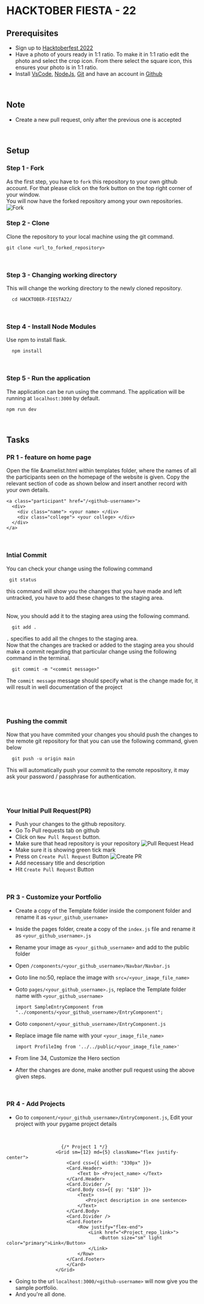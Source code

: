 # HACKTOBER FIESTA - 22

## Prerequisites
- Sign up to [Hacktoberfest 2022](https://hacktoberfest.digitalocean.com/)
- Have a photo of yours ready in 1:1 ratio. To make it in 1:1 ratio edit the photo and select the crop icon. From there select the square icon, this ensures your photo is in 1:1 ratio.
-  Install [VsCode](https://code.visualstudio.com/download), [NodeJs](https://nodejs.org/en/download/), [Git](https://git-scm.com/downloads) and have an account in [Github](https://github.com/)

<br>

## Note
- Create a new pull request, only after the previous one is accepted

<br>

## Setup

### Step 1 - Fork
As the first step, you have to `fork` this repository to your own github account. 
For that please click on the fork button on the top right corner of your window.  
You will now have the forked repository among your own repositories.    
![Fork](https://github.com/dkowsikpai/card/blob/main/Screenshots/fork.png)
<br>

### Step 2 - Clone 
Clone the repository to your local machine using the git command.
```
git clone <url_to_forked_repository>
```

<br>

### Step 3 - Changing working directory
This will change the working directory to the newly cloned repository. 
```
  cd HACKTOBER-FIESTA22/
```

<br>

### Step 4 - Install Node Modules
Use npm to install flask. 
```
  npm install
```

<br>

### Step 5 - Run the application
The application can be run using the command. The application will be running at `localhost:3000` by default.
```
npm run dev
```



<br>

## Tasks

### PR 1 - feature on home page
Open the file &namelist.html within templates folder, where the names of all the participants seen on the homepage of the website is given.
Copy the relevant section of code as shown below and insert another record with your own details.
```
<a class="participant" href="/<github-username>">
  <div>
    <div class="name"> <your name> </div>
    <div class="college"> <your college> </div>
  </div>
</a>
```

<br>

### Intial Commit 
You can check your change using the following command

```
 git status
```
this command will show you the changes that you have made and left untracked, you have to add these changes to the staging area.

<br> 
Now, you should add it to the staging area using the following command.

```
  git add .
```
`.` specifies to add all the chnges to the staging area.
<br>
Now that the changes are tracked or added to the staging area you should make a commit regarding that particular change using the following command in the terminal. 

```
  git commit -m "<commit message>" 
```
The `commit message` message should specify what is the change made for, it will result in well documentation of the project

<br><br>

### Pushing the commit

Now that you have commited your changes you should push the changes to the remote git repository for that you can use the following command, given below

```
  git push -u origin main
```
This will automatically push your commit to the remote repository, it may ask your password / passphrase for authentication.


<br><br>

### Your Initial Pull Request(PR)
- Push your changes to the github repository.
- Go To Pull requests tab on github
- Click on `New Pull Request` button. 
- Make sure that head repository is your repository
![Pull Request Head](https://github.com/dkowsikpai/card/blob/main/Screenshots/PR%20Head.png)
- Make sure it is showing green tick mark
- Press on `Create Pull Request` Button
![Create PR](https://github.com/dkowsikpai/card/blob/main/Screenshots/Create%20PR.png)
- Add necessary title and description
- Hit `Create Pull Request` Button

<br>



### PR 3 - Customize your Portfolio
- Create a copy of the Template folder inside the component folder and rename it as `<your_github_username>`
- Inside the pages folder, create a copy of the `index.js` file and rename it as `<your_github_username>.js`
- Rename your image as `<your_github_username>` and add to the public folder
- Open ```/components/<your_github_username>/Navbar/Navbar.js```
- Goto line no:50, replace the image with ```src=/<your_image_file_name>```
- Goto `pages/<your_github_username>.js`, replace the Template folder name with `<your_github_username>`
    <br/>

  ```
  import SampleEntryComponent from "../components/<your_github_username>/EntryComponent";
  ```
- Goto `component/<your_github_username>/EntryComponent.js`
- Replace image file name with your `<your_image_file_name>` 
    <br/>

  ```
  import ProfileImg from '../../public/<your_image_file_name>'
  ```
- From line 34, Customize the Hero section 
- After the changes are done, make another pull request using the above given steps.

<br>

### PR 4 - Add Projects
- Go to `component/<your_github_username>/EntryComponent.js`, Edit your project with your pygame project details
<br/>

  ```
                      {/* Project 1 */}
                    <Grid sm={12} md={5} className="flex justify-center">
                        <Card css={{ width: "330px" }}>
                        <Card.Header>
                            <Text b> <Project_name> </Text>
                        </Card.Header>
                        <Card.Divider />
                        <Card.Body css={{ py: "$10" }}>
                            <Text>
                               <Project description in one sentence> 
                            </Text>
                        </Card.Body>
                        <Card.Divider />
                        <Card.Footer>
                            <Row justify="flex-end">
                                <Link href="<Project_repo_link>">
                                    <Button size="sm" light color="primary">Link</Button>
                                </Link>
                            </Row>
                        </Card.Footer>
                        </Card>
                    </Grid>
  ```
- Going to the url `localhost:3000/<github-username>` will now give you the sample portfolio.
- And you're all done.

<br>

